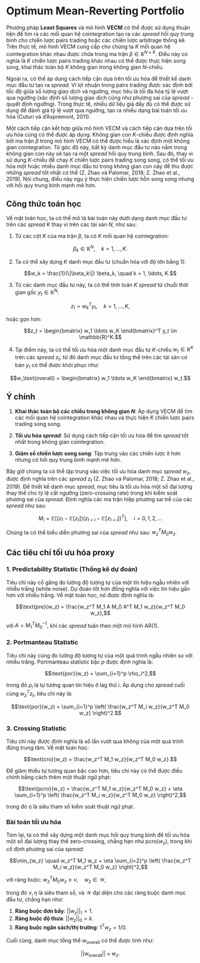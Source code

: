 # Optimum Mean-Reverting Portfolio

Phương pháp **Least Squares** và mô hình **VECM** có thể được sử dụng thuận tiện để tìm ra các mối quan hệ cointegration tạo ra các *spread* hồi quy trung bình cho chiến lược pairs trading hoặc các chiến lược arbitrage thống kê. Trên thực tế, mô hình VECM cung cấp cho chúng ta $K$ mối quan hệ cointegration khác nhau được chứa trong ma trận $\beta \in \mathbb{R}^{N \times K}$. Điều này có nghĩa là $K$ chiến lược pairs trading khác nhau có thể được thực hiện song song, khai thác toàn bộ $K$ không gian trong không gian $N$-chiều.

Ngoài ra, có thể áp dụng cách tiếp cận dựa trên tối ưu hóa để thiết kế danh mục đầu tư tạo ra *spread*. Vì lợi nhuận trong pairs trading được xác định bởi tốc độ giữa số lượng giao dịch và ngưỡng, mục tiêu là tối đa hóa tỷ lệ vượt qua ngưỡng (xác định số lượng giao dịch cũng như phương sai của *spread* - quyết định ngưỡng). Trong thực tế, nhiều dữ liệu giá đầy đủ có thể được sử dụng để đánh giá tỷ lệ vượt qua ngưỡng, tạo ra nhiều dạng bài toán tối ưu hóa (Cuturi và d’Aspremont, 2011).

Một cách tiếp cận kết hợp giữa mô hình VECM và cách tiếp cận dựa trên tối ưu hóa cũng có thể được áp dụng. Không gian con $K$-chiều được định nghĩa bởi ma trận $\beta$ trong mô hình VECM có thể được hiểu là xác định một không gian cointegration. Từ góc độ này, bất kỳ danh mục đầu tư nào nằm trong không gian con này sẽ tạo ra một *spread* hồi quy trung bình. Sau đó, thay vì sử dụng $K$-chiều để chạy $K$ chiến lược pairs trading song song, có thể tối ưu hóa một hoặc nhiều danh mục đầu tư trong không gian con này để thu được những *spread* tốt nhất có thể (Z. Zhao và Palomar, 2018; Z. Zhao et al., 2019). Nói chung, điều này ngụ ý thực hiện chiến lược hỗn song song nhưng với hồi quy trung bình mạnh mẽ hơn.

## Công thức toán học
Về mặt toán học, ta có thể mô tả bài toán này dưới dạng danh mục đầu tư trên các *spread* $K$ thay vì trên các tài sản $N$, như sau:

1. Từ các cột $K$ của ma trận $\beta$, ta có $K$ mối quan hệ cointegration:

$$\beta_k \in \mathbb{R}^N, \quad k = 1, \ldots, K.$$

2. Ta có thể xây dựng $K$ danh mục đầu tư (chuẩn hóa với độ lớn bằng 1):

$$w_k = \frac{1}{\|\beta_k\|} \beta_k, \quad k = 1, \ldots, K.$$

3. Từ các danh mục đầu tư này, ta có thể tính toán $K$ *spread* từ chuỗi thời gian gốc $y_t \in \mathbb{R}^N$:

$$z_t = w_k^T y_t, \quad k = 1, \ldots, K,$$

   hoặc gọn hơn:

$$z_t = \begin{bmatrix} w_1 \ldots w_K \end{bmatrix}^T y_t \in \mathbb{R}^K.$$

4. Tại điểm này, ta có thể tối ưu hóa một danh mục đầu tư $K$-chiều $w_t \in \mathbb{R}^K$ trên các *spread* $z_t$, từ đó danh mục đầu tư tổng thể trên các tài sản cơ bản $y_t$ có thể được khôi phục như:

$$w_\text{overall} = \begin{bmatrix} w_1 \ldots w_K \end{bmatrix} w_t.$$

## Ý chính
1. **Khai thác toàn bộ các chiều trong không gian $N$**: Áp dụng VECM để tìm các mối quan hệ cointegration khác nhau và thực hiện $K$ chiến lược pairs trading song song.

2. **Tối ưu hóa *spread***: Sử dụng cách tiếp cận tối ưu hóa để tìm *spread* tốt nhất trong không gian cointegration.

3. **Giảm số chiến lược song song**: Tập trung vào các chiến lược ít hơn nhưng có hồi quy trung bình mạnh mẽ hơn.

Bây giờ chúng ta có thể tập trung vào việc tối ưu hóa danh mục *spread* $w_z$, được định nghĩa trên các *spread* $z_t$ (Z. Zhao và Palomar, 2018; Z. Zhao et al., 2019). Để thiết kế danh mục *spread*, mục tiêu là tối ưu hóa một số đại lượng thay thế cho tỷ lệ cắt ngưỡng (zero-crossing rate) trong khi kiểm soát phương sai của *spread*. Định nghĩa các ma trận hiệp phương sai trễ của các *spread* như sau:

$$M_i = \mathbb{E} \left[ (z_t - \mathbb{E}[z_t])(z_{t+i} - \mathbb{E}[z_{t+i}])^T \right], \quad i = 0, 1, 2, \ldots$$

Chúng ta có thể biểu diễn phương sai của *spread* như sau: $w_z^T M_0 w_z.$

## Các tiêu chí tối ưu hóa proxy
### 1. Predictability Statistic (Thống kê dự đoán)

Tiêu chí này cố gắng đo lường độ tương tự của một tín hiệu ngẫu nhiên với nhiễu trắng (white noise). Dự đoán tốt hơn đồng nghĩa với việc tín hiệu gần hơn với nhiễu trắng. Về mặt toán học, nó được định nghĩa là:

$$\text{pre}(w_z) = \frac{w_z^T M_1 A M_0 A^T M_1 w_z}{w_z^T M_0 w_z},$$

với $A = M_1^T M_0^{-1},$ khi các *spread* tuân theo một mô hình AR(1).

### 2. Portmanteau Statistic
Tiêu chí này cũng đo lường độ tương tự của một quá trình ngẫu nhiên so với nhiễu trắng. Portmanteau statistic bậc $p$ được định nghĩa là:

$$\text{por}(w_z) = \sum_{i=1}^p \rho_i^2,$$

trong đó $\rho_i$ là tự tương quan tín hiệu ở lag thứ $i$. Áp dụng cho *spread* cuối cùng $w_z^T z_t$, tiêu chí này là:

$$\text{por}(w_z) = \sum_{i=1}^p \left( \frac{w_z^T M_i w_z}{w_z^T M_0 w_z} \right)^2.$$

### 3. Crossing Statistic
Tiêu chí này được định nghĩa là số lần vượt qua không của một quá trình đứng trung tâm. Về mặt toán học:

$$\text{cro}(w_z) = \frac{w_z^T M_1 w_z}{w_z^T M_0 w_z}.$$

Để giảm thiểu tự tương quan bậc cao hơn, tiêu chí này có thể được điều chỉnh bằng cách thêm một thuật ngữ phạt:

$$\text{pcro}(w_z) = \frac{w_z^T M_1 w_z}{w_z^T M_0 w_z} + \eta \sum_{i=1}^p \left( \frac{w_z^T M_i w_z}{w_z^T M_0 w_z} \right)^2,$$

trong đó $\eta$ là siêu tham số kiểm soát thuật ngữ phạt.

### Bài toán tối ưu hóa
Tóm lại, ta có thể xây dựng một danh mục hồi quy trung bình để tối ưu hóa một số đại lượng thay thế zero-crossing, chẳng hạn như $\text{pcro}(w_z)$, trong khi cố định phương sai của *spread*:

$$\min_{w_z} \quad w_z^T M_1 w_z + \eta \sum_{i=2}^p \left( \frac{w_z^T M_i w_z}{w_z^T M_0 w_z} \right)^2,$$

với ràng buộc:  $w_z^T M_0 w_z \geq \nu, \quad w_z \in \mathcal{W},$

trong đó $\nu, \eta$ là siêu tham số, và $\mathcal{W}$ đại diện cho các ràng buộc danh mục đầu tư, chẳng hạn như:

1. **Ràng buộc đơn bẩy**: $||w_z||_1 = 1$.
2. **Ràng buộc độ thưa**: $||w_z||_0 = k$.
3. **Ràng buộc ngân sách/thị trường**: $1^T w_z = 1/0$.

Cuối cùng, danh mục tổng thể $w_{\text{overall}}$ có thể được tính như:

$$||w_{\text{overall}}|| \times w_z.$$

